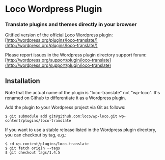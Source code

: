 # Loco Wordpress Plugin

### Translate plugins and themes directly in your browser

Gitified version of the official Loco Wordpress plugin:  
[http://wordpress.org/plugins/loco-translate/](http://wordpress.org/plugins/loco-translate/)

Please report issues in the Wordpress plugin directory support forum:  
[http://wordpress.org/support/plugin/loco-translate](http://wordpress.org/support/plugin/loco-translate)

## Installation

Note that the actual name of the plugin is "loco-translate" not "wp-loco". It's renamed on Github to differentiate it as a Wordpress plugin. 

Add the plugin to your Wordpress project via Git as follows:

    $ git submodule add git@github.com:loco/wp-loco.git wp-content/plugins/loco-translate
    
If you want to use a stable release listed in the Wordpress plugin directory, you can checkout by tag, e.g.:

    $ cd wp-content/plugins/loco-translate 
    $ git fetch origin --tags
    $ git checkout tags/1.4.5
